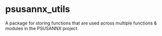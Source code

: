 # psusannx_utils

A package for storing functions that are used across multiple functions & modules in the PSUSANNX project.
